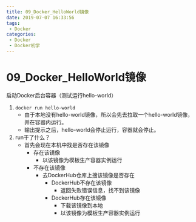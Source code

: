 ```yaml
---
title: 09_Docker_HelloWorld镜像
date: 2019-07-07 ‏‎16:33:56
tags: 
 - Docker
categories:
 - Docker
 - Docker初学
---
```


# 09_Docker_HelloWorld镜像

启动Docker后台容器（测试运行hello-world）

1. `docker run hello-world`
   - 由于本地没有hello-world镜像，所以会先去拉取一个hello-world镜像，并在容器内运行。
   - 输出提示之后，hello-world会停止运行，容器就会停止。
2. run干了什么？
   - 首先会现在本机中找是否存在该镜像
     - 存在该镜像
       - 以该镜像为模板生产容器实例运行
     - 不存在该镜像
       - 去DockerHub仓库上搜该镜像是否存在
         - DockerHub不存在该镜像
           - 返回失败错误信息，找不到该镜像
         - DockerHub存在该镜像
           - 下载该镜像到本地
           - 以该镜像为模板生产容器实例运行